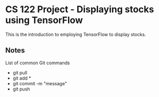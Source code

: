 # CS 122 Project - Displaying stocks using TensorFlow

This is the introduction to employing TensorFlow to display stocks.


## Notes

List of common Git commands
- git pull
- git add *
- git commit -m "message"
- git push
